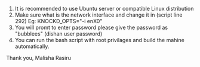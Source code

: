 1. It is recommended to use Ubuntu server or compatible Linux distribution
2. Make sure what is the network interface and change it in (script line 292) Eg: KNOCKD_OPTS="-i enX0"
3. You will promt to enter password please give the password as "bubblees" (dishan user password)
4. You can run the bash script with root privilages and build the mahine automatically.

Thank you,
Malisha Rasiru
